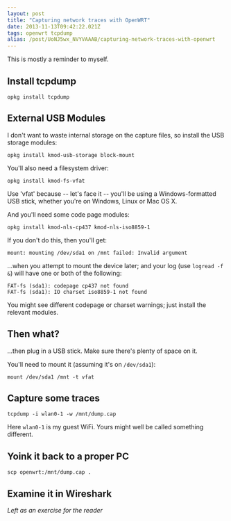 ```yaml
---
layout: post
title: "Capturing network traces with OpenWRT"
date: 2013-11-13T09:42:22.021Z
tags: openwrt tcpdump
alias: /post/UoNJ5wx_NVYVAAAB/capturing-network-traces-with-openwrt
---
```


This is mostly a reminder to myself.

## Install tcpdump

    opkg install tcpdump

## External USB Modules

I don't want to waste internal storage on the capture files, so install the USB
storage modules:

    opkg install kmod-usb-storage block-mount
    
You'll also need a filesystem driver:
    
    opkg install kmod-fs-vfat

Use 'vfat' because -- let's face it -- you'll be using a Windows-formatted USB
stick, whether you're on Windows, Linux or Mac OS X.

And you'll need some code page modules:

    opkg install kmod-nls-cp437 kmod-nls-iso8859-1

If you don't do this, then you'll get:

    mount: mounting /dev/sda1 on /mnt failed: Invalid argument

...when you attempt to mount the device later; and your log (use `logread -f &`)
will have one or both of the following:

    FAT-fs (sda1): codepage cp437 not found
    FAT-fs (sda1): IO charset iso8859-1 not found

You might see different codepage or charset warnings; just install the relevant
modules.

## Then what?

...then plug in a USB stick. Make sure there's plenty of space on it.

You'll need to mount it (assuming it's on `/dev/sda1`):

    mount /dev/sda1 /mnt -t vfat

## Capture some traces

    tcpdump -i wlan0-1 -w /mnt/dump.cap

Here `wlan0-1` is my guest WiFi. Yours might well be called something different.

## Yoink it back to a proper PC

    scp openwrt:/mnt/dump.cap .

## Examine it in Wireshark

*Left as an exercise for the reader*
